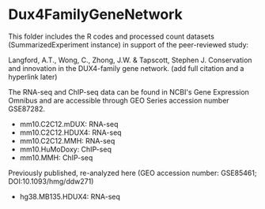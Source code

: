 # Dux4FamilyGeneNetwork

This folder includes the R codes and processed count datasets (SummarizedExperiment instance) in support of the peer-reviewed study: 

Langford, A.T., Wong, C., Zhong, J.W. & Tapscott, Stephen J. Conservation and innovation in the DUX4-family gene network. (add full citation and a hyperlink later) 

The RNA-seq and ChIP-seq data can be found in NCBI's Gene Expression Omnibus and are accessible through GEO Series accession number GSE87282.

- mm10.C2C12.mDUX: RNA-seq
- mm10.C2C12.HDUX4: RNA-seq
- mm10.C2C12.MMH: RNA-seq
- mm10.HuMoDoxy: ChIP-seq
- mm10.MMH: ChIP-seq

Previously published, re-analyzed here (GEO accession number: GSE85461; DOI:10.1093/hmg/ddw271)
- hg38.MB135.HDUX4: RNA-seq

